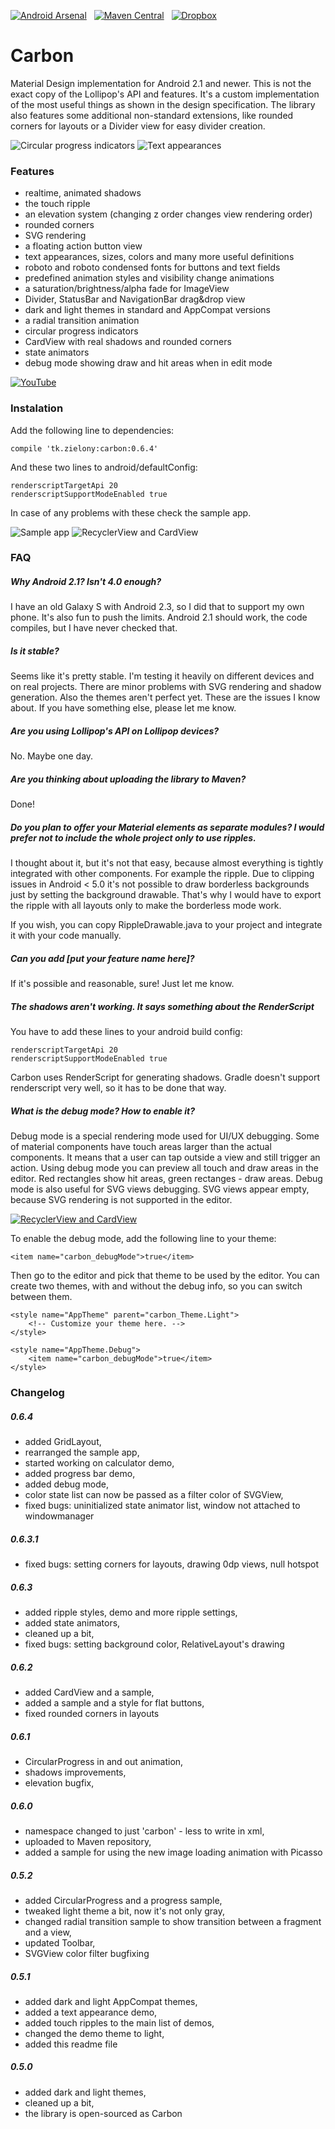 [![Android Arsenal](https://img.shields.io/badge/Android%20Arsenal-Carbon-brightgreen.svg?style=flat)](https://android-arsenal.com/details/1/1491)&nbsp;&nbsp;
[![Maven Central](https://img.shields.io/badge/Maven%20Central-0.6.4-brightgreen.svg)](https://oss.sonatype.org/content/groups/public/tk/zielony/carbon/0.6.4/)&nbsp;&nbsp;
[![Dropbox](https://img.shields.io/badge/Dropbox-Sample%20app-brightgreen.svg)](https://www.dropbox.com/s/qp4gu6m5so1o0df/samples.apk?raw=1)

Carbon
================
Material Design implementation for Android 2.1 and newer. This is not the exact copy of the Lollipop's API and features. It's a custom implementation of the most useful things as shown in the design specification. The library also features some additional non-standard extensions, like rounded corners for layouts or a Divider view for easy divider creation.

![Circular progress indicators](https://github.com/ZieIony/Carbon/blob/master/images/progress.png)
![Text appearances](https://github.com/ZieIony/Carbon/blob/master/images/textappearances.png)

### Features
 - realtime, animated shadows
 - the touch ripple
 - an elevation system (changing z order changes view rendering order)
 - rounded corners
 - SVG rendering
 - a floating action button view
 - text appearances, sizes, colors and many more useful definitions
 - roboto and roboto condensed fonts for buttons and text fields
 - predefined animation styles and visibility change animations
 - a saturation/brightness/alpha fade for ImageView
 - Divider, StatusBar and NavigationBar drag&drop view
 - dark and light themes in standard and AppCompat versions
 - a radial transition animation
 - circular progress indicators
 - CardView with real shadows and rounded corners
 - state animators
 - debug mode showing draw and hit areas when in edit mode

[![YouTube](http://img.youtube.com/vi/YcTQ8a8sTpU/0.jpg)](http://www.youtube.com/watch?v=YcTQ8a8sTpU)

### Instalation
Add the following line to dependencies:

    compile 'tk.zielony:carbon:0.6.4'
    
And these two lines to android/defaultConfig:

    renderscriptTargetApi 20
    renderscriptSupportModeEnabled true
    
In case of any problems with these check the sample app.

![Sample app](https://github.com/ZieIony/Carbon/blob/master/images/sampleapp.png)
![RecyclerView and CardView](https://github.com/ZieIony/Carbon/blob/master/images/recyclercards.png)

### FAQ
##### Why Android 2.1? Isn't 4.0 enough?
I have an old Galaxy S with Android 2.3, so I did that to support my own phone. It's also fun to push the limits. Android 2.1 should work, the code compiles, but I have never checked that.

##### Is it stable?
Seems like it's pretty stable. I'm testing it heavily on different devices and on real projects. There are minor problems with SVG rendering and shadow generation. Also the themes aren't perfect yet. These are the issues I know about. If you have something else, please let me know.

##### Are you using Lollipop's API on Lollipop devices?
No. Maybe one day.

##### Are you thinking about uploading the library to Maven?
Done!

##### Do you plan to offer your Material elements as separate modules? I would prefer not to include the whole project only to use ripples.
I thought about it, but it's not that easy, because almost everything is tightly integrated with other components. For example the ripple. Due to clipping issues in Android < 5.0 it's not possible to draw borderless backgrounds just by setting the background drawable. That's why I would have to export the ripple with all layouts only to make the borderless mode work.

If you wish, you can copy RippleDrawable.java to your project and integrate it with your code manually.

##### Can you add [put your feature name here]?
If it's possible and reasonable, sure! Just let me know.

##### The shadows aren't working. It says something about the RenderScript
You have to add these lines to your android build config:

    renderscriptTargetApi 20
    renderscriptSupportModeEnabled true
    
Carbon uses RenderScript for generating shadows. Gradle doesn't support renderscript very well, so it has to be done that way.

##### What is the debug mode? How to enable it?

Debug mode is a special rendering mode used for UI/UX debugging. Some of material components have touch areas larger than the actual components. It means that a user can tap outside a view and still trigger an action. Using debug mode you can preview all touch and draw areas in the editor. Red rectangles show hit areas, green rectanges - draw areas. Debug mode is also useful for SVG views debugging. SVG views appear empty, because SVG rendering is not supported in the editor.

[![RecyclerView and CardView](https://github.com/ZieIony/Carbon/blob/master/images/debugmode2.png)](https://github.com/ZieIony/Carbon/blob/master/images/debugmode.png)

To enable the debug mode, add the following line to your theme:

    <item name="carbon_debugMode">true</item>
    
Then go to the editor and pick that theme to be used by the editor. You can create two themes, with and without the debug info, so you can switch between them.

    <style name="AppTheme" parent="carbon_Theme.Light">
        <!-- Customize your theme here. -->
    </style>

    <style name="AppTheme.Debug">
        <item name="carbon_debugMode">true</item>
    </style>

### Changelog
##### 0.6.4
 - added GridLayout,
 - rearranged the sample app,
 - started working on calculator demo,
 - added progress bar demo,
 - added debug mode,
 - color state list can now be passed as a filter color of SVGView,
 - fixed bugs: uninitialized state animator list, window not attached to windowmanager

##### 0.6.3.1
 - fixed bugs: setting corners for layouts, drawing 0dp views, null hotspot
 
##### 0.6.3
 - added ripple styles, demo and more ripple settings,
 - added state animators,
 - cleaned up a bit,
 - fixed bugs: setting background color, RelativeLayout's drawing

##### 0.6.2
 - added CardView and a sample,
 - added a sample and a style for flat buttons,
 - fixed rounded corners in layouts
 
##### 0.6.1
 - CircularProgress in and out animation,
 - shadows improvements,
 - elevation bugfix,
 
##### 0.6.0
 - namespace changed to just 'carbon' - less to write in xml,
 - uploaded to Maven repository,
 - added a sample for using the new image loading animation with Picasso
 
##### 0.5.2
 - added CircularProgress and a progress sample,
 - tweaked light theme a bit, now it's not only gray,
 - changed radial transition sample to show transition between a fragment and a view,
 - updated Toolbar,
 - SVGView color filter bugfixing

##### 0.5.1
 - added dark and light AppCompat themes,
 - added a text appearance demo,
 - added touch ripples to the main list of demos,
 - changed the demo theme to light,
 - added this readme file
 
##### 0.5.0
 - added dark and light themes,
 - cleaned up a bit,
 - the library is open-sourced as Carbon

